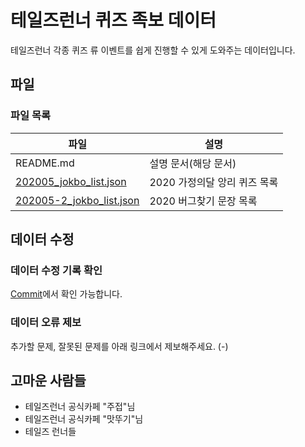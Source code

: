 # 테일즈런너 퀴즈 족보 데이터
테일즈런너 각종 퀴즈 류 이벤트를 쉽게 진행할 수 있게 도와주는 데이터입니다.

## 파일
### 파일 목록
|파일|설명|
|--------|--------|
|README.md|설명 문서(해당 문서)|
|[202005_jokbo_list.json](https://github.com/ruwaku/trjokbo/blob/master/202005_jokbo_list.json)|2020 가정의달 앙리 퀴즈 목록|
|[202005-2_jokbo_list.json](https://github.com/ruwaku/trjokbo/blob/master/202005-2_jokbo_list.json)|2020 버그찾기 문장 목록|
## 데이터 수정
### 데이터 수정 기록 확인
[Commit](https://github.com/ruwaku/trjokbo/commits/master)에서 확인 가능합니다.
### 데이터 오류 제보
추가할 문제, 잘못된 문제를 아래 링크에서 제보해주세요.
(-)
## 고마운 사람들
 - 테일즈런너 공식카페 "주접"님
 - 테일즈런너 공식카페 "맛뚜기"님
 - 테일즈 런너들
